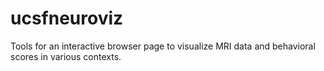 # ucsfneuroviz
Tools for an interactive browser page to visualize MRI data and behavioral scores in various contexts.
